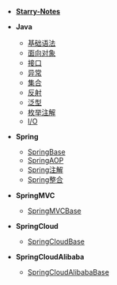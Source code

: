 - [**Starry-Notes**](README.md)

- **Java**
  - [基础语法](Java/基础语法.md)
  - [面向对象](Java/面向对象.md)
  - [接口](Java/接口.md)
  - [异常](Java/异常.md)
  - [集合](Java/集合.md)
  - [反射](Java/反射.md)
  - [泛型](Java/泛型.md)
  - [枚举注解](Java/枚举注解.md)
  - [I/O](Java/IO.md)


- **Spring**
  - [SpringBase](Spring/SpringBase.md)
  - [SpringAOP](Spring/SpringAOP.md)
  - [Spring注解](Spring/Spring注解.md)
  - [Spring整合](Spring/Spring整合.md)

- **SpringMVC**
  - [SpringMVCBase](SpringMVC/SpringMVC.md)

- **SpringCloud**
  - [SpringCloudBase](SpringCloud/SpringCloud.md)

- **SpringCloudAlibaba**
  - [SpringCloudAlibabaBase](SpringCloudAlibaba/SpringCloudAlibaba.md)
